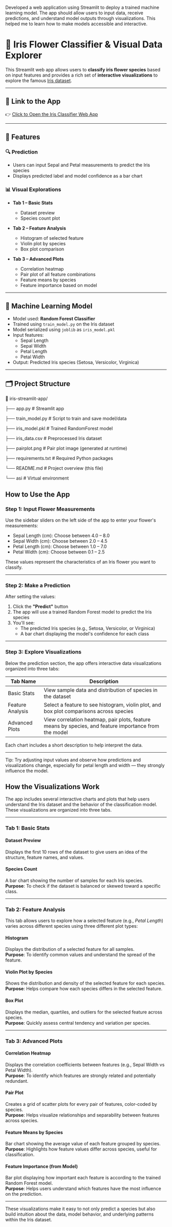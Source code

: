 Developed a web application using Streamlit to deploy a trained machine learning model. The app should allow users to input data, receive predictions, and understand model outputs through visualizations. This helped me to learn how to make models accessible and interactive.



# 🌼 Iris Flower Classifier & Visual Data Explorer

This Streamlit web app allows users to **classify iris flower species** based on input features and provides a rich set of **interactive visualizations** to explore the famous [Iris dataset](https://archive.ics.uci.edu/ml/datasets/iris).

---

## 🔗 Link to the App

👉 [Click to Open the Iris Classifier Web App](https://celebal-datatscience-assignement-week-7-dhglfzlcaterwtuguvwhvm.streamlit.app/)


---

## 🚀 Features

### 🔍 Prediction
- Users can input Sepal and Petal measurements to predict the Iris species
- Displays predicted label and model confidence as a bar chart

### 📊 Visual Explorations

- **Tab 1 – Basic Stats**
  - Dataset preview
  - Species count plot

- **Tab 2 – Feature Analysis**
  - Histogram of selected feature
  - Violin plot by species
  - Box plot comparison

- **Tab 3 – Advanced Plots**
  - Correlation heatmap
  - Pair plot of all feature combinations
  - Feature means by species
  - Feature importance based on model

---

## 🧠 Machine Learning Model

- Model used: **Random Forest Classifier**
- Trained using `train_model.py` on the Iris dataset
- Model serialized using `joblib` as `iris_model.pkl`
- Input features:
  - Sepal Length
  - Sepal Width
  - Petal Length
  - Petal Width
- Output: Predicted Iris species (Setosa, Versicolor, Virginica)

---

## 🗂️ Project Structure

📁 iris-streamlit-app/

├── app.py # Streamlit app

├── train_model.py # Script to train and save model/data

├── iris_model.pkl # Trained RandomForest model

├── iris_data.csv # Preprocessed Iris dataset

├── pairplot.png # Pair plot image (generated at runtime)

├── requirements.txt # Required Python packages

└── README.md # Project overview (this file)

└── asi # Virtual environment 


## How to Use the App

### Step 1: Input Flower Measurements

Use the sidebar sliders on the left side of the app to enter your flower's measurements:

- Sepal Length (cm): Choose between 4.0 – 8.0  
- Sepal Width (cm): Choose between 2.0 – 4.5  
- Petal Length (cm): Choose between 1.0 – 7.0  
- Petal Width (cm): Choose between 0.1 – 2.5  

These values represent the characteristics of an Iris flower you want to classify.

---

### Step 2: Make a Prediction

After setting the values:

1. Click the **"Predict"** button  
2. The app will use a trained Random Forest model to predict the Iris species  
3. You'll see:
   - The predicted Iris species (e.g., Setosa, Versicolor, or Virginica)
   - A bar chart displaying the model's confidence for each class

---

### Step 3: Explore Visualizations

Below the prediction section, the app offers interactive data visualizations organized into three tabs:

| Tab Name        | Description |
|-----------------|-------------|
| Basic Stats     | View sample data and distribution of species in the dataset |
| Feature Analysis| Select a feature to see histogram, violin plot, and box plot comparisons across species |
| Advanced Plots  | View correlation heatmap, pair plots, feature means by species, and feature importance from the model |

Each chart includes a short description to help interpret the data.

---

Tip: Try adjusting input values and observe how predictions and visualizations change, especially for petal length and width — they strongly influence the model.


## How the Visualizations Work

The app includes several interactive charts and plots that help users understand the Iris dataset and the behavior of the classification model. These visualizations are organized into three tabs.

---

### Tab 1: Basic Stats

#### Dataset Preview  
Displays the first 10 rows of the dataset to give users an idea of the structure, feature names, and values.

#### Species Count  
A bar chart showing the number of samples for each Iris species.  
**Purpose**: To check if the dataset is balanced or skewed toward a specific class.

---

### Tab 2: Feature Analysis

This tab allows users to explore how a selected feature (e.g., *Petal Length*) varies across different species using three different plot types:

#### Histogram  
Displays the distribution of a selected feature for all samples.  
**Purpose**: To identify common values and understand the spread of the feature.

#### Violin Plot by Species  
Shows the distribution and density of the selected feature for each species.  
**Purpose**: Helps compare how each species differs in the selected feature.

#### Box Plot  
Displays the median, quartiles, and outliers for the selected feature across species.  
**Purpose**: Quickly assess central tendency and variation per species.

---

### Tab 3: Advanced Plots

#### Correlation Heatmap  
Displays the correlation coefficients between features (e.g., Sepal Width vs Petal Width).  
**Purpose**: To identify which features are strongly related and potentially redundant.

#### Pair Plot  
Creates a grid of scatter plots for every pair of features, color-coded by species.  
**Purpose**: Helps visualize relationships and separability between features across species.

#### Feature Means by Species  
Bar chart showing the average value of each feature grouped by species.  
**Purpose**: Highlights how feature values differ across species, useful for classification.

#### Feature Importance (from Model)  
Bar plot displaying how important each feature is according to the trained Random Forest model.  
**Purpose**: Helps users understand which features have the most influence on the prediction.

---

These visualizations make it easy to not only predict a species but also build intuition about the data, model behavior, and underlying patterns within the Iris dataset.

